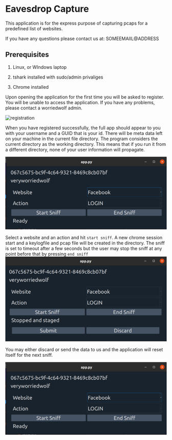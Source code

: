 # Eavesdrop Capture

This application is for the express purpose of capturing pcaps for a predefined list of websites.

If you have any questions please contact us at: SOMEEMAIIL@ADDRESS



## Prerequisites

1. Linux, or WIndows laptop

2. tshark installed with sudo/admin privaliges

3. Chrome installed

Upon opening the application for the first time you will be asked to register.  You will be unable to access the application. If you have any problems, please contact a worriedwolf admin.

![registration](../images/registration.png)

When you have registered successfully, the full app should appear to you with your username and a GUID that is your id. There will be meta data left on your machine in the current file directory. The program considers the current directory as the working directory. This means that if you run it from a different directory, none of your user information will propagate.



![app_init](images/app_init.png)

Select a website and an action and hit `start sniff`. A new chrome session start and a keylogfile and pcap file will be created in the directory. The sniff is set to timeout after a few seconds but the user may stop the sniff at any point before that by pressing `end sniff`![sniff_finished](images/sniff_finished.png)

You may either discard or send the data to us and the application will reset itself for the next sniff.

![app_init](images/app_init.png)